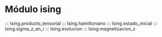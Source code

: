 # Módulo ising

::: Ising.producto_tensorial
::: Ising.hamiltoniano
::: Ising.estado_inicial
::: Ising.sigma_z_en_i
::: Ising.evolucion
::: Ising.magnetizacion_z

